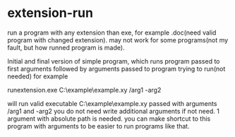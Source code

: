 # extension-run
run a program with any extension than exe, for example .doc(need valid program with changed extension). may not work for some programs(not my fault, but how runned program is made).

Initial and final version of simple program, which runs program passed to first arguments followed by arguments passed to program trying to run(not needed)
for example

runextension.exe C:\example\example.xy /arg1 -arg2

will run valid executable C:\example\example.xy passed with arguments /arg1 and -arg2
you do not need write additional arguments if not need. 1 argument with absolute path is needed. you can make shortcut to this program with arguments to be easier to run programs like that.

